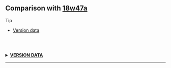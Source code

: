 ## Comparison with [18w47a](https://github.com/PixiGeko/Minecraft-generated-data/tree/18w47a)

> [!TIP]
> - [Version data](#version-data)

<br/><br/>
<details><summary><b><ins>VERSION DATA</ins></b><a name="version-data"></a></summary>
<br/>
<table><tr><th></th><th align="left">18w47a</th><th>18w47b</th></tr><tr><td>DataPack version</td><td><pre>4</pre></td><td><pre>/</pre></td></tr><tr><td>ResourcePack version</td><td><pre>4</pre></td><td><pre>/</pre></td></tr><tr><td>World version</td><td><pre>/</pre></td><td><pre>1913</pre></td></tr><tr><td>Protocol version</td><td><pre>/</pre></td><td><pre>447</pre></td></tr></table>
</details>
<hr/>